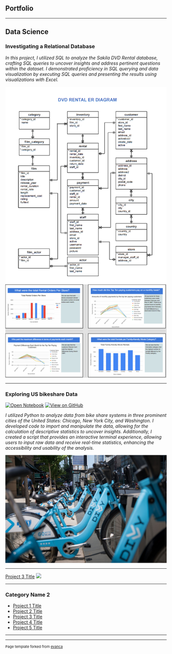 ## Portfolio

---

## Data Science 

### __Investigating a Relational Database__
_In this project, I utilized SQL to analyze the Sakila DVD Rental database, crafting SQL queries to uncover insights and address pertinent questions within the dataset. I demonstrated proficiency in SQL querying and data visualization by executing SQL queries and presenting the results using visualizations with Excel._




<img src="images/dvd-rental-erd-2.png?raw=true"/>
<img src="images/project1.png?raw=true"/>

---
### __Exploring US bikeshare Data__
[![Open Notebook](https://img.shields.io/badge/Jupyter-Open%20_Notebook-blue?style=plastic&logo=Jupyter)](pdf/Bikeshare.html)
[![View on GitHub](https://img.shields.io/badge/GitHub-View_on%20_GitHub-cyan?style=plastic&logo=Jupyter)](https://github.com/GbileA/GbileA.github.io/blob/master/Bikeshare.ipynb)

_I utilized Python to analyze data from bike share systems in three prominent cities of the United States: Chicago, New York City, and Washington. I developed code to import and manipulate the data, allowing for the calculation of descriptive statistics to uncover insights. Additionally, I created a script that provides an interactive terminal experience, allowing users to input raw data and receive real-time statistics, enhancing the accessibility and usability of the analysis._

 
<img src="images/divvy.jpg?raw=true"/>

---
[Project 3 Title](http://example.com/)
<img src="images/dummy_thumbnail.jpg?raw=true"/>

---

### Category Name 2

- [Project 1 Title](http://example.com/)
- [Project 2 Title](http://example.com/)
- [Project 3 Title](http://example.com/)
- [Project 4 Title](http://example.com/)
- [Project 5 Title](http://example.com/)

---




---
<p style="font-size:11px">Page template forked from <a href="https://github.com/evanca/quick-portfolio">evanca</a></p>
<!-- Remove above link if you don't want to attibute -->
